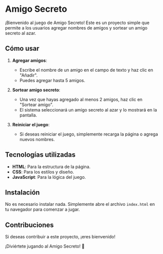 # Amigo Secreto

¡Bienvenido al juego de Amigo Secreto! Este es un proyecto simple que permite a los usuarios agregar nombres de amigos y sortear un amigo secreto al azar.

## Cómo usar

1. **Agregar amigos**:
   - Escribe el nombre de un amigo en el campo de texto y haz clic en "Añadir".
   - Puedes agregar hasta 5 amigos.

2. **Sortear amigo secreto**:
   - Una vez que hayas agregado al menos 2 amigos, haz clic en "Sortear amigo".
   - El sistema seleccionará un amigo secreto al azar y lo mostrará en la pantalla.

3. **Reiniciar el juego**:
   - Si deseas reiniciar el juego, simplemente recarga la página o agrega nuevos nombres.

## Tecnologías utilizadas

- **HTML**: Para la estructura de la página.
- **CSS**: Para los estilos y diseño.
- **JavaScript**: Para la lógica del juego.

## Instalación

No es necesario instalar nada. Simplemente abre el archivo `index.html` en tu navegador para comenzar a jugar.

## Contribuciones

Si deseas contribuir a este proyecto, ¡eres bienvenido! 

¡Diviértete jugando al Amigo Secreto! 🎉
